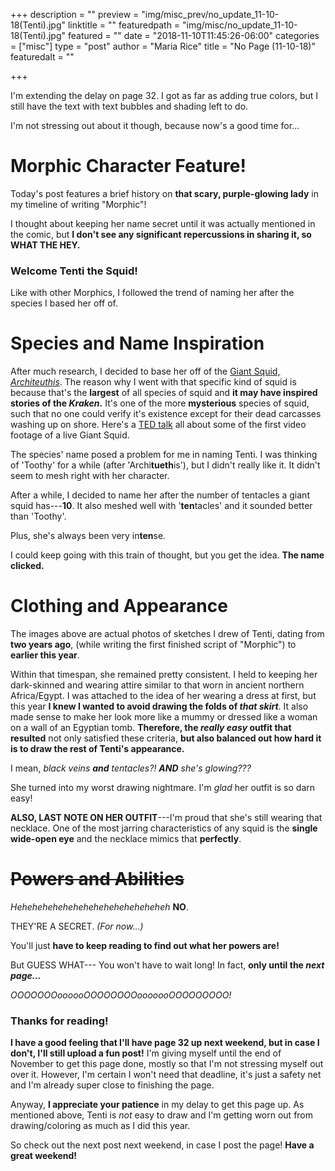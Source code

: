 +++
description = ""
preview = "img/misc_prev/no_update_11-10-18(Tenti).jpg"
linktitle = ""
featuredpath = "img/misc/no_update_11-10-18(Tenti).jpg"
featured = ""
date = "2018-11-10T11:45:26-06:00"
categories = ["misc"]
type = "post"
author = "Maria Rice"
title = "No Page (11-10-18)"
featuredalt = ""

+++

I'm extending the delay on page 32. I got as far as adding true colors, but I
still have the text with text bubbles and shading left to do.

I'm not stressing out about it though, because now's a good time for...

# Morphic Character Feature!

Today's post features a brief history on **that scary, purple-glowing lady** in
my timeline of writing "Morphic"!

I thought about keeping her name secret until it was actually mentioned in the
comic, but **I don't see any significant repercussions in sharing it, so WHAT THE
HEY.**

### Welcome Tenti the Squid!

Like with other Morphics, I followed the trend of naming her after the species I
based her off of.

# Species and Name Inspiration

After much research, I decided to base her off of the
[Giant Squid, _Architeuthis_](https://en.wikipedia.org/wiki/Giant_squid).
The reason why I went with that specific kind of squid is because that's the
**largest** of all species of squid and **it may have inspired stories of the
_Kraken_.** It's one of the more **mysterious** species of squid, such that no one
could verify it's existence except for their dead carcasses washing up on shore.
Here's a [TED talk](https://www.ted.com/talks/edith_widder_how_we_found_the_giant_squid?language=en)
all about some of the first video footage of a live Giant Squid.

The species' name posed a problem for me in naming Tenti. I was thinking of 'Toothy'
for a while (after 'Archi**tueth**is'), but I didn't really like it. It didn't seem to mesh
right with her character.

After a while, I decided to name her after the number of tentacles a giant squid
has---**10**. It also meshed well with '**ten**tacles' and it sounded better than 'Toothy'.

Plus, she's always been very in**ten**se.

I could keep going with this train of thought, but you get the idea. **The name clicked.**

# Clothing and Appearance

The images above are actual photos of sketches I drew of Tenti, dating from **two years ago**,
(while writing the first finished script of "Morphic") to **earlier this year**.

Within that timespan, she remained pretty consistent. I held to keeping her
dark-skinned and wearing attire similar to that worn in ancient northern Africa/Egypt.
I was attached to the idea of her wearing a dress at first, but this year **I knew
I wanted to avoid drawing the folds of _that skirt_**. It also made sense to
make her look more like a mummy or dressed like a woman on a wall of an Egyptian
tomb. **Therefore, the _really easy_ outfit that resulted** not only satisfied
these criteria, **but also balanced out how hard it is to draw the rest of Tenti's
appearance.**

I mean, _black veins **and** tentacles?! **AND** she's glowing???_

She turned into my worst drawing nightmare. I'm _glad_ her outfit is so darn easy!

**ALSO, LAST NOTE ON HER OUTFIT**---I'm proud that she's still wearing that necklace.
One of the most jarring characteristics of any squid is the **single wide-open
eye** and the necklace mimics that **perfectly**.

# ~~Powers and Abilities~~

_Heheheheheheheheheheheheheheheh_ **NO**.

THEY'RE A SECRET. _(For now...)_

You'll just **have to keep reading to find out what her powers are!**

But GUESS WHAT--- You won't have to wait long! In fact, **only until the _next page..._**

_OOOOOOOoooooOOOOOOOOooooooOOOOOOOOO!_

### Thanks for reading!

**I have a good feeling that I'll have page 32 up next weekend, but in case I don't,
I'll still upload a fun post!** I'm giving myself until the end of November to
get this page done, mostly so that I'm not stressing myself out over it. However,
I'm certain I won't need that deadline, it's just a safety net and I'm already
super close to finishing the page.

Anyway, **I appreciate your patience** in my delay to get this page up. As
mentioned above, Tenti is _not_ easy to draw and I'm getting worn out from
drawing/coloring as much as I did this year.

So check out the next post next weekend, in case I post the page! **Have a great
weekend!**
